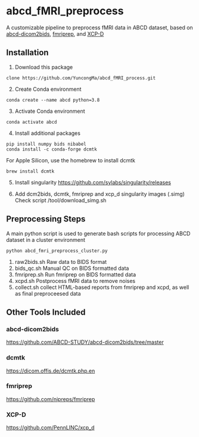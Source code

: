 # abcd_fMRI_preprocess
A customizable pipeline to preprocess fMRI data in ABCD dataset, based on [abcd-dicom2bids](https://github.com/ABCD-STUDY/abcd-dicom2bids/tree/master), [fmriprep](https://github.com/nipreps/fmriprep), and [XCP-D](https://github.com/PennLINC/xcp_d)

## Installation
1. Download this package
```
clone https://github.com/YuncongMa/abcd_fMRI_process.git
```

2. Create Conda environment
```
conda create --name abcd python=3.8
```

3. Activate Conda environment
```
conda activate abcd
```

4. Install additional packages
```
pip install numpy bids nibabel
conda install -c conda-forge dcmtk
```
For Apple Silicon, use the homebrew to install dcmtk
```
brew install dcmtk
```
5. Install singularity
https://github.com/sylabs/singularity/releases

6. Add dcm2bids, dcmtk, fmriprep and xcp_d singularity images (.simg)
Check script /tool/download_simg.sh

## Preprocessing Steps
A main python script is used to generate bash scripts for processing ABCD dataset in a cluster environment
```
python abcd_fmri_preprocess_cluster.py
```

1. raw2bids.sh Raw data to BIDS format
2. bids_qc.sh Manual QC on BIDS formatted data
3. fmriprep.sh Run fmriprep on BIDS formatted data
4. xcpd.sh Postprocess fMRI data to remove noises
5. collect.sh collect HTML-based reports from fmriprep and xcpd, as well as final preproceesed data

## Other Tools Included
### abcd-dicom2bids 
https://github.com/ABCD-STUDY/abcd-dicom2bids/tree/master
### dcmtk
https://dicom.offis.de/dcmtk.php.en
### fmriprep 
https://github.com/nipreps/fmriprep
### XCP-D 
https://github.com/PennLINC/xcp_d
